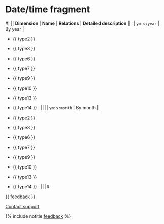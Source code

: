 # Date/time fragment

#|
|| **Dimension** | **Name** | **Relations** | **Detailed description** ||
|| `ym:s:year` | By year |

- {{ type2 }}
- {{ type3 }}
- {{ type6 }}
- {{ type7 }}
- {{ type9 }}
- {{ type10 }}
- {{ type13 }}
- {{ type14 }} | ||
   || `ym:s:month` | By month |

- {{ type2 }}
- {{ type3 }}
- {{ type6 }}
- {{ type7 }}
- {{ type9 }}
- {{ type10 }}
- {{ type13 }}
- {{ type14 }} | ||
   |#

{{ feedback }}

<a href="../../../../troubleshooting/feedback-new">
  <span class="button">Contact support</span>
</a>

{% include notitle [feedback](../../../../_includes/feedback-button.md) %}
